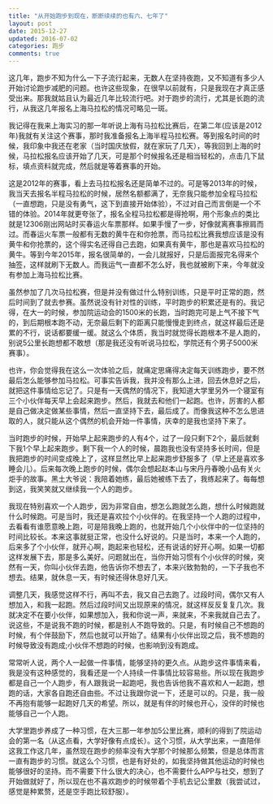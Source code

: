 ```yaml
---
title: "从开始跑步到现在，断断续续的也有六、七年了"
layout: post
date: 2015-12-27
updated: 2016-07-02
categories: 跑步
comments: true
---
```


这几年，跑步不知为什么一下子流行起来，无数人在坚持夜跑，又不知道有多少人开始讨论跑步减肥的问题。也许这些现象，在很早以前就有，只是我现在才真正感受出来。那我就姑且认为最近几年比较流行吧。对于跑步的流行，尤其是长跑的流行，从我这几年报名上海马拉松的情况可略见一斑。

我记得在我来上海实习的那一年听说上海有马拉松比赛后，在第二年(应该是2012年)我就有关注这个赛事，那时我准备报名上海半程马拉松赛。等到报名时间的时候，我印象中我还在老家（当时国庆放假，就在家玩了几天），等我回到上海的时候，马拉松报名应该开始了几天，可是那个时候报名还是相当轻松的，点击几下鼠标，填点资料就完成，然后就是等着赛事的开始。

这是2012年的赛事，看上去马拉松报名还是简单不过的。可是等2013年的时候，我当天去报名半程马拉松的时候，居然名额都满了，无奈我只能参加全程马拉松（一直想跑，只是没有勇气，这下到直接开始体验），不过对自己而言倒是一个不错的体验。2014年就更夸张了，报名全程马拉松都是得抢啊，用个形象点的类比就是12306刚出网站时买春运火车票那样。如果手慢了一步，好像就离赛事擦肩而过。而春运火车票一般都有无数的黄牛在和你抢票，而马拉松比赛我想应该是没有黄牛和你抢票的，这个得实名还得自己去跑，如果真有黄牛，那也是喜欢马拉松的黄牛。等到今年2015年，报名很简单的，一会儿就报好，只是后面报完名得来个抽签，这样就刷下无数人。而我运气一直都不怎么好，我也就被刷下来，今年就没有参加上海马拉松比赛。

虽然参加了几次马拉松赛，但是并没有做过什么特别训练，只是平时正常的跑，然后时间到了就去参赛。虽然说没有针对性的训练，平时跑步的积累还是有的。我记得，在大一的时候，参加院运动会的1500米的长跑，当时跑完可是上气不接下气的，到后期根本跑不动，无奈最后剩下的距离只能慢慢走到终点，就这样最后还是累的不行，说话都要缓一缓。就这么个体质，我当时就觉得长跑根本不是人跑的，别说5公里长跑想都不敢想（那是我还没有听说马拉松，学院还有个男子5000米赛事）。

也许，你会觉得我在这么一次体验之后，就痛定思痛得决定每天训练跑步，要不然最后怎么能够参加马拉松。可事实告诉我，我并没有那么上进，回去休息好之后，就把这件事情给忘记了。只是有一天偶然的情况下，我知道大学里另外一个寝室有三个小伙伴每天早上会起来跑步。然后，我就去和他们一起跑。也许，厉害的人都是自己做决定做某些事情，然后一直坚持下去，最后成了。而像我这种不怎么思进取的人，就只能从这个偶然的机会开始一件事情，庆幸的是我也坚持下来了。

当时跑步的时候，开始早上起来跑步的人有4个，过了一段只剩下2个，最后就剩下我1个早上起来跑步。剩下我一个人的时候，晨跑我也没有坚持多长时间，但是我把跑步的时间变成晚上了，这样显然比早上起来跑步舒服多了（早上还是喜欢多睡会儿）。后来每次晚上跑步的时候，偶尔会想起赵本山与宋丹丹春晚小品有关火炬手的故事。黑土大爷说：我陪着她练，最后她被练下去了，我练起来了。每每想到这，我笑笑就又继续我一个人的跑步。

我现在特别喜欢一个人跑步，因为非常自由，想怎么跑就怎么跑，想什么时候跑就什么时候跑。可是当时，我还是喜欢拉个小伙伴的。在我坚持一个人跑的过程中，去看看有谁愿意晚上跑，可是陪我晚上跑的，也就开始几个小伙伴中的一位坚持的时间比较长。本来这事就挺正常，也没什么好说的。只是当时，本来一个人跑的，后来多了个小伙伴，就开心啊，跑起来也轻松，还有说话的好开心啊。如果一切都这样发展下去，那是多么美好。问题就出在，当你开始习惯有个小伙伴的时候，突然有一天，你叫小伙伴去跑，他告诉你不想去了，本来兴致勃勃的，一下子我也不想去。结果，就休息一天，有时候还得休息好几天。

调整几天，我感觉这样不行，再叫不去，我又自己去跑了。过段时间，偶尔又有人想加入，和我一起跑。然后过段时间又出现原来的情况，就这样反反复复几次。我就决定不在要小伙伴，如果想加入，我和你说一声，来就来，不来我就自己去了。说这些，不是说我不跑的时候，都是别人不跑导致的。只是，有时候自己不想跑的时候，有个伴鼓励下，然后也就可以开始了。结果有小伙伴出现之后，我不想跑的时候导致没有跑成;小伙伴不想跑的时候，也影响到没有跑成。

常常听人说，两个人一起做一件事情，能够坚持的更久点。从跑步这件事情来看，我是没有这种感觉的，我看还是一个人持续一件事情比较容易些。所以现在我跑步都是自己一个人跑步，有人跟我说一起跑吧，我也告诉他我不喜欢和人一起跑，想跑的话，大家各自跑还自由些。不过让我跟你说一下，还是可以的。只是，我一般不再抱有能够一起跑好几天的希望。所以，就是有伴的时候也开心，没伴的时候也能够自己一个人跑。

大学里跑步养成了一种习惯，在大三那一年参加5公里比赛，顺利的得到了院运动会的第一名（从这点看，大学好像有点成长）。这个习惯，从大学出来，一直陪伴这我工作这几年，虽然现在跑步的频率没有大学那个时候那么频繁，但是总体而言一直有跑步的习惯。就这么个习惯，也是有好处的，如我坚持做其他运动的时候也能够很好的坚持。而不需要下什么很大的决心，也不需要什么APP与社交，想到了开始做就好了，所以现在也不喜欢跑步的时候带着个手机去记公里数（我尝试过，感觉是种累赘，还是空手跑比较舒服）。
